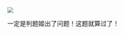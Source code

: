 <img src="https://pic.imgdb.cn/item/605482c5524f85ce292cab54.jpg" style="zoom: 80%;" />

一定是判题姬出了问题！这题就算过了！
